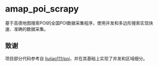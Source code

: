 # amap_poi_scrapy
基于高德地图搜索POI的全国POI数据采集程序，使用并发和多边形搜索实现快速、准确的数据采集。

## 致谢

项目部分代码参考自  [liujiao111/poi](https://github.com/liujiao111/poi)，并在其基础上实现了并发和区域细分。

